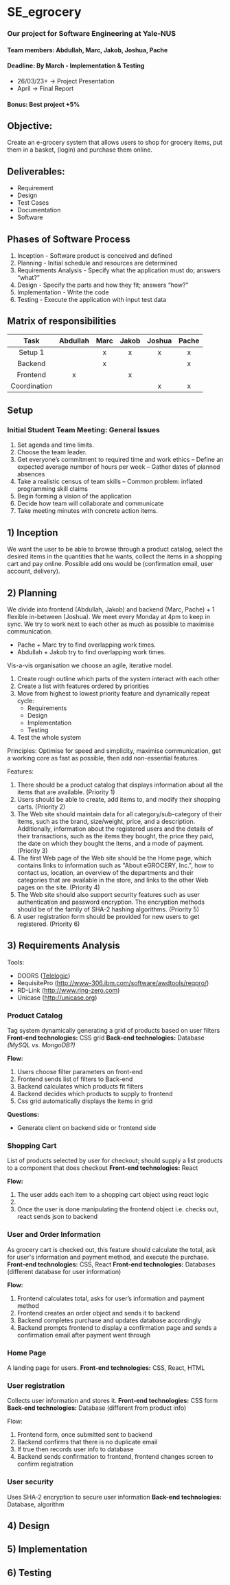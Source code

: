 # SE_egrocery
### Our project for Software Engineering at Yale-NUS
#### Team members: Abdullah, Marc, Jakob, Joshua, Pache
#### Deadline:   By March - Implementation & Testing
- 26/03/23+ -> Project Presentation
- April -> Final Report
#### Bonus: Best project +5%

## Objective:
Create an e-grocery system that allows users to shop for grocery items, put them in a basket, (login) and purchase them online.

## Deliverables:
- Requirement
- Design
- Test Cases
- Documentation
- Software

## Phases of Software Process
1. Inception - Software product is conceived and defined
2. Planning - Initial schedule and resources are determined
3. Requirements Analysis - Specify what the application must do; answers “what?”
4. Design - Specify the parts and how they fit; answers “how?”
5. Implementation - Write the code
6. Testing - Execute the application with input test data

## Matrix of responsibilities
|   Task   | Abdullah |   Marc   |  Jakob   |  Joshua  |  Pache   |
| :------: | :------: | :------: | :------: | :------: | :------: |
|  Setup 1 |          |     x     |     x    |      x   |      x   |
|  Backend |          |      x    |          |          |    x      |
|  Frontend |    x      |         |      x    |          |         |
|   Coordination |          |          |          |      x    |    x      |

## Setup

### Initial Student Team Meeting: General Issues
1. Set agenda and time limits.
2. Choose the team leader. 
3. Get everyone’s commitment to required time and work ethics
– Define an expected average number of hours per week
– Gather dates of planned absences
4. Take a realistic census of team skills
– Common problem: inflated programming skill claims
5. Begin forming a vision of the application
6. Decide how team will collaborate and communicate
7. Take meeting minutes with concrete action items.
   
## 1) Inception
We want the user to be able to browse through a product catalog, select the desired items in the quantities that he wants, collect the items in a shopping cart and pay online. Possible add ons would be (confirmation email, user account, delivery).

## 2) Planning
We divide into frontend (Abdullah, Jakob) and backend (Marc, Pache) + 1 flexible in-between (Joshua).
We meet every Monday at 4pm to keep in sync. We try to work next to each other as much as possible to maximise communication.
- Pache + Marc try to find overlapping work times.
- Abdullah + Jakob try to find overlapping work times.

Vis-a-vis organisation we choose an agile, iterative model.
1) Create rough outline which parts of the system interact with each other
2) Create a list with features ordered by priorities
3) Move from highest to lowest priority feature and dynamically repeat cycle:
   - Requirements
   - Design
   - Implementation
   - Testing
4) Test the whole system

Principles: Optimise for speed and simplicity, maximise communication, get a working core as fast as possible, then add non-essential features.

Features:
1. There should be a product catalog that displays information about all the items that are 
available. (Priority 1)
2. Users should be able to create, add items to, and modify their shopping carts. (Priority 2)
3. The Web site should maintain data for all category/sub-category of their items, such as the 
brand, size/weight, price, and a description. Additionally, information about the registered 
users and the details of their transactions, such as the items they bought, the price they 
paid, the date on which they bought the items, and a mode of payment. (Priority 3)
4. The first Web page of the Web site should be the Home page, which contains links to 
information such as "About eGROCERY, Inc.", how to contact us, location, an overview of 
the departments and their categories that are available in the store, and links to the other 
Web pages on the site. (Priority 4)
5. The Web site should also support security features such as user authentication and 
password encryption. The encryption methods should be of the family of SHA-2 hashing 
algorithms.  (Priority 5)
6. A user registration form should be provided for new users to get registered.  (Priority 6)


## 3) Requirements Analysis
Tools:
- DOORS ([Telelogic](http://www.telelogic/))
- RequisitePro (http://www-306.ibm.com/software/awdtools/reqpro/)
- RD-Link (http://www.ring-zero.com)
- Unicase (http://unicase.org)


### Product Catalog
Tag system dynamically generating a grid of products based on user filters
**Front-end technologies:** CSS grid
**Back-end technologies:** Database *(MySQL vs. MongoDB?)*

**Flow:**
<ol>
<li>Users choose filter parameters on front-end</li>
<li>Frontend sends list of filters to Back-end</li>
<li>Backend calculates which products fit filters</li>
<li>Backend decides which products to supply to frontend</li>
<li>Css grid automatically displays the items in grid</li>
</ol>

**Questions:**
<ul>
<li>Generate client on backend side or frontend side</li>
</ul>

### Shopping Cart
List of products selected by user for checkout; should supply a list products to a component that does checkout
**Front-end technologies:** React

**Flow:**
<ol>
<li>The user adds each item to a shopping cart object using react logic<li>
<li>Once the user is done manipulating the frontend object i.e. checks out, react sends json to backend</li>
</ol>

### User and Order Information
As grocery cart is checked out, this feature should calculate the total, ask for user's information and payment method, and execute the purchase.
**Front-end technologies:** CSS, React
**Front-end technologies:** Databases (different database for user information)

**Flow:**
<ol>
<li>Frontend calculates total, asks for user’s information and payment method</li>
<li>Frontend creates an order object and sends it to backend</li>
<li>Backend completes purchase and updates database accordingly</li>
<li>Backend prompts frontend to display a confirmation page and sends a confirmation email after payment went through</li>
</ol>

### Home Page
A landing page for users.
**Front-end technologies:** CSS, React, HTML

### User registration
Collects user information and stores it.
**Front-end technologies:** CSS form
**Back-end technologies:** Database (different from product info)

Flow:
<ol>
<li>Frontend form, once submitted sent to backend</li>
<li>Backend confirms that there is no duplicate email</li>
<li>If true then records user info to database</li>
<li>Backend sends confirmation to frontend, frontend changes screen to confirm registration</li>
</ol>

### User security
Uses SHA-2 encryption to secure user information
**Back-end technologies:** Database, algorithm

## 4) Design

## 5) Implementation

## 6) Testing
